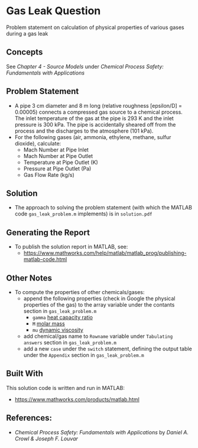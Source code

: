 # Gas Leak Question
Problem statement on calculation of physical properties of various gases during a gas leak 

## Concepts
See <i>Chapter 4 - Source Models</i> under <i>Chemical Process Safety: Fundamentals with Applications</i>

## Problem Statement
* A pipe 3 cm diameter and 8 m long (relative roughness [epsilon/D] = 0.00005) connects a compressed gas source to a chemical process. The inlet temperature of the gas at the pipe is 293 K and the inlet pressure is 300 kPa. The pipe is accidentally sheared off from the process and the discharges to the atmosphere (101 kPa).
* For the following gases (air, ammonia, ethylene, methane, sulfur dioxide), calculate:
	* Mach Number at Pipe Inlet
	* Mach Number at Pipe Outlet
	* Temperature at Pipe Outlet (K)
	* Pressure at Pipe Outlet (Pa)
	* Gas Flow Rate (kg/s)

## Solution
* The approach to solving the problem statement (with which the MATLAB code `gas_leak_problem.m` implements) is in `solution.pdf`

## Generating the Report
* To publish the solution report in MATLAB, see:
	* https://www.mathworks.com/help/matlab/matlab_prog/publishing-matlab-code.html

## Other Notes
* To compute the properties of other chemicals/gases:
	* append the following properties (check in Google the physical properties of the gas) to the array variable under the contants section in `gas_leak_problem.m`
		* `gamma` [heat capacity ratio](https://en.wikipedia.org/wiki/Heat_capacity_ratio)
		* `M` [molar mass](https://en.wikipedia.org/wiki/Molar_mass)
		* `mu` [dynamic viscosity](https://en.wikipedia.org/wiki/Viscosity#Dynamic_and_kinematic_viscosity)
	* add chemical/gas name to `Rowname` variable under `Tabulating answers` section in `gas_leak_problem.m`
	* add a new `case` under the `switch` statement, defining the output table under the `Appendix` section in `gas_leak_problem.m`

## Built With
This solution code is written and run in MATLAB: 
* https://www.mathworks.com/products/matlab.html

## References:
* <i>Chemical Process Safety: Fundamentals with Applications</i> by <i>Daniel A. Crowl & Joseph F. Louvar</i>

